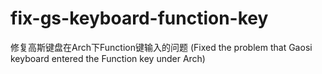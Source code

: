 # fix-gs-keyboard-function-key
修复高斯键盘在Arch下Function键输入的问题 (Fixed the problem that Gaosi keyboard entered the Function key under Arch)
